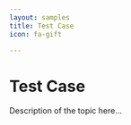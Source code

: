 ```yaml
---
layout: samples
title: Test Case
icon: fa-gift

---
```


Test Case
===

Description of the topic here...
